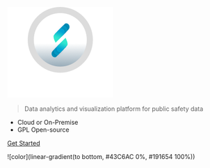 <!-- _coverpage.md -->

![logo](assets/statEngine-logo-color.png)

> Data analytics and visualization platform for public safety data

* Cloud or On-Premise
* GPL Open-source

[Get Started](introduction)

<!-- background image -->

![color](linear-gradient(to bottom, #43C6AC 0%, #191654 100%))
